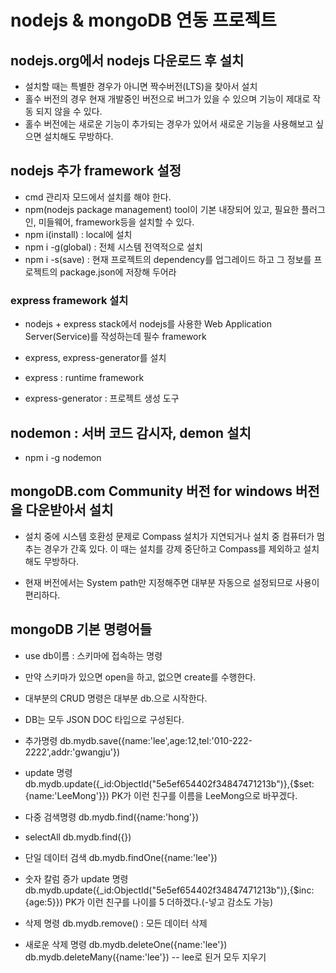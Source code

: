 # nodejs & mongoDB 연동 프로젝트

## nodejs.org에서 nodejs 다운로드 후 설치
* 설치할 때는 특별한 경우가 아니면 짝수버전(LTS)을 찾아서 설치
* 홀수 버전의 경우 현재 개발중인 버전으로 버그가 있을 수 있으며 기능이 제대로 작동 되지 않을 수 있다.
* 홀수 버전에는 새로운 기능이 추가되는 경우가 있어서 새로운 기능을 사용해보고 싶으면 설치해도 무방하다.

## nodejs 추가 framework 설정
* cmd 관리자 모드에서 설치를 해야 한다.
* npm(nodejs package management) tool이 기본 내장되어 있고, 필요한 플러그인, 미들웨어, framework등을 설치할 수 있다.
* npm i(install) : local에 설치
* npm i -g(global) : 전체 시스템 전역적으로 설치
* npm i -s(save) : 현재 프로젝트의 dependency를 업그레이드 하고 그 정보를 프로젝트의 package.json에 저장해 두어라

### express framework 설치
* nodejs + express stack에서 nodejs를 사용한 Web Application Server(Service)를 작성하는데 필수 framework

* express, express-generator를 설치
* express : runtime framework
* express-generator : 프로젝트 생성 도구

## nodemon : 서버 코드 감시자, demon 설치
* npm i -g nodemon

## mongoDB.com Community 버전 for windows 버전을 다운받아서 설치
* 설치 중에 시스템 호환성 문제로 Compass 설치가 지연되거나 설치 중 컴퓨터가 멈추는 경우가 간혹 있다.
	이 때는 설치를 강제 중단하고 Compass를 제외하고 설치해도 무방하다.

* 현재 버전에서는 System path만 지정해주면 대부분 자동으로 설정되므로 사용이 편리하다.

## mongoDB 기본 명령어들
* use db이름 : 스키마에 접속하는 명령
- 만약 스키마가 있으면 open을 하고, 없으면 create를 수행한다.
* 대부분의 CRUD 명령은 대부분 db.으로 시작한다.
* DB는 모두 JSON DOC 타입으로 구성된다.

* 추가명령
	db.mydb.save({name:'lee',age:12,tel:'010-222-2222',addr:'gwangju'})

* update 명령
	db.mydb.update({_id:ObjectId("5e5ef654402f34847471213b")},{$set:{name:'LeeMong'}})
	PK가 이런 친구를 이름을 LeeMong으로 바꾸겠다.

* 다중 검색명령
	db.mydb.find({name:'hong'})

* selectAll
	db.mydb.find({})

* 단일 데이터 검색
	db.mydb.findOne({name:'lee'})

* 숫자 칼럼 증가 update 명령
	db.mydb.update({_id:ObjectId("5e5ef654402f34847471213b")},{$inc:{age:5}})
	PK가 이런 친구를 나이를 5 더하겠다.(-넣고 감소도 가능)

* 삭제 명령
	db.mydb.remove() : 모든 데이터 삭제

* 새로운 삭제 명령
	db.mydb.deleteOne({name:'lee'})
	db.mydb.deleteMany({name:'lee'}) -- lee로 된거 모두 지우기
